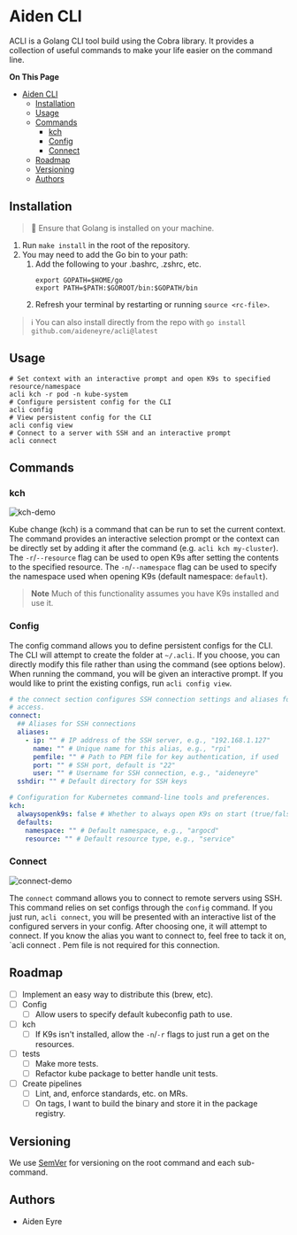 # Aiden CLI

ACLI is a Golang CLI tool build using the Cobra library. It provides a collection of useful
commands to make your life easier on the command line.

**On This Page**
- [Aiden CLI](#aiden-cli)
  - [Installation](#installation)
  - [Usage](#usage)
  - [Commands](#commands)
    - [kch](#kch)
    - [Config](#config)
    - [Connect](#connect)
  - [Roadmap](#roadmap)
  - [Versioning](#versioning)
  - [Authors](#authors)

## Installation

> :memo: Ensure that Golang is installed on your machine.

1. Run `make install` in the root of the repository.
2. You may need to add the Go bin to your path:
   1. Add the following to your .bashrc, .zshrc, etc.
      ```
      export GOPATH=$HOME/go
      export PATH=$PATH:$GOROOT/bin:$GOPATH/bin
      ```
    2. Refresh your terminal by restarting or running `source <rc-file>`.

> :information_source: You can also install directly from the repo with
> `go install github.com/aideneyre/acli@latest`

## Usage

```
# Set context with an interactive prompt and open K9s to specified resource/namespace
acli kch -r pod -n kube-system
# Configure persistent config for the CLI
acli config
# View persistent config for the CLI
acli config view
# Connect to a server with SSH and an interactive prompt
acli connect
```

## Commands

### kch

![kch-demo](https://media.giphy.com/media/v1.Y2lkPTc5MGI3NjExbGp3em9tdjNpeWcxMnlxbTcwaHVhbjN4ZDFxdWc0NWw2bjZzb2czbyZlcD12MV9pbnRlcm5hbF9naWZfYnlfaWQmY3Q9Zw/R6YePjt3jLzz0rJva0/giphy.gif)

Kube change (kch) is a command that can be run to set the current context. The
command provides an interactive selection prompt or the context can be
directly set by adding it after the command (e.g. `acli kch my-cluster`). The
`-r`/`--resource` flag can be used to open K9s after setting the contents to the
specified resource. The `-n`/`--namespace` flag can be used to specify the
namespace used when opening K9s (default namespace: `default`).

> **Note**
> Much of this functionality assumes you have K9s installed and use it.

### Config

The config command allows you to define persistent configs for the CLI. The CLI
will attempt to create the folder at `~/.acli`. If you choose, you can directly
modify this file rather than using the command (see options below). When
running the command, you will be given an interactive prompt. If you would like
to print the existing configs, run `acli config view`.
```yaml
# the connect section configures SSH connection settings and aliases for quick
# access.
connect:
  ## Aliases for SSH connections
  aliases:
    - ip: "" # IP address of the SSH server, e.g., "192.168.1.127"
      name: "" # Unique name for this alias, e.g., "rpi"
      pemfile: "" # Path to PEM file for key authentication, if used
      port: "" # SSH port, default is "22"
      user: "" # Username for SSH connection, e.g., "aideneyre"
  sshdir: "" # Default directory for SSH keys

# Configuration for Kubernetes command-line tools and preferences.
kch:
  alwaysopenk9s: false # Whether to always open K9s on start (true/false)
  defaults:
    namespace: "" # Default namespace, e.g., "argocd"
    resource: "" # Default resource type, e.g., "service"

```

### Connect

![connect-demo](https://media.giphy.com/media/v1.Y2lkPTc5MGI3NjExYXp4dzRtcTMzc3JlMWFweml0bmt1aGl1cWt5YTU0NWxidXkwMDFpNiZlcD12MV9pbnRlcm5hbF9naWZfYnlfaWQmY3Q9Zw/mSehGiCOWTlWWRHNWN/giphy.gif)

The `connect` command allows you to connect to remote servers using SSH. This
command relies on set configs through the `config` command. If you just run,
`acli connect`, you will be presented with an interactive list of the
configured servers in your config. After choosing one, it will attempt to
connect. If you know the alias you want to connect to, feel free to tack it on,
`acli connect <alias>. Pem file is not required for this connection.

## Roadmap

- [ ] Implement an easy way to distribute this (brew, etc).
- [ ] Config
  - [ ] Allow users to specify default kubeconfig path to use.
- [ ] kch
  - [ ] If K9s isn't installed, allow the `-n`/`-r` flags to just run a get on the resources.
- [ ] tests
  - [ ] Make more tests.
  - [ ] Refactor kube package to better handle unit tests.
- [ ] Create pipelines
  - [ ] Lint, and, enforce standards, etc. on MRs.
  - [ ] On tags, I want to build the binary and store it in the package registry.

## Versioning

We use [SemVer](SemVer) for versioning on the root command and each sub-command.

## Authors

- Aiden Eyre
